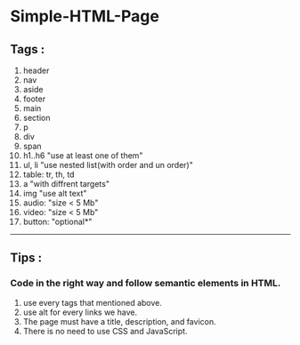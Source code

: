# Simple-HTML-Page

## Tags :

1. header
2. nav
3. aside
4. footer
5. main
6. section
7. p
8. div
9. span
10. h1..h6 "use at least one of them"
11. ul, li "use nested list(with order and un order)"
12. table: tr, th, td
13. a "with diffrent targets"
14. img "use alt text"
15. audio: "size < 5 Mb"
16. video: "size < 5 Mb"
17. button: "optional\*"

---

## Tips :

### Code in the right way and follow semantic elements in HTML.

1. use every tags that mentioned above.
2. use alt for every links we have.
3. The page must have a title, description, and favicon.
4. There is no need to use CSS and JavaScript.
